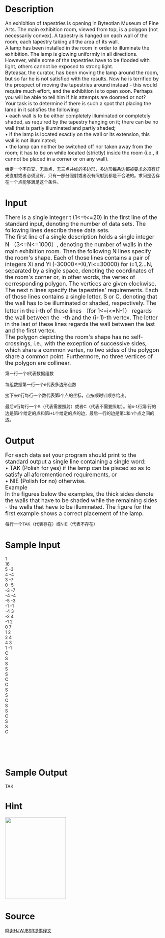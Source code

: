 
# Description

<div class="content"><p><span style="font-size: medium">An exhibition of tapestries is opening in Byteotian Museum of Fine Arts. The main exhibition room, viewed from top, is a polygon (not necessarily convex). A tapestry is hanged on each wall of the room, each tapestry taking all the area of its wall.<br/>
A lamp has been installed in the room in order to illuminate the exhibition. The lamp is glowing uniformly in all directions. However, while some of the tapestries have to be flooded with light, others cannot be exposed to strong light.<br/>
Byteasar, the curator, has been moving the lamp around the room, but so far he is not satisfied with the results. Now he is terrified by the prospect of moving the tapestries around instead - this would require much effort, and the exhibition is to open soon. Perhaps you will be able to tell him if his attempts are doomed or not?<br/>
Your task is to determine if there is such a spot that placing the lamp in it satisfies the following:<br/>
• each wall is to be either completely illuminated or completely shaded, as required by the tapestry hanging on it; there can be no wall that is partly illuminated and partly shaded;<br/>
• if the lamp is located exactly on the wall or its extension, this wall is not illuminated;<br/>
• the lamp can neither be switched off nor taken away from the room; it has to be on while located (strictly) inside the room (i.e., it cannot be placed in a corner or on any wall).<br/>
</span></p>
<p><span style="font-family: 宋体; font-size: 14px; line-height: 20.909090042114258px;">给定一个不自交、无重点、无三点共线的多边形，多边形每条边都被要求必须有灯光直射或者必须没有，只有一部分照射或者没有照射到都是不合法的。求问是否存在一个点能够满足这个条件。</span></p></div>

# Input

<div class="content"><p><font size="4">There is a single integer t (1&lt;=t&lt;=20) in the first line of the standard input, denoting the number of data sets. The following lines describe these data sets.<br/>
The first line of a single description holds a single integer N （3&lt;=N&lt;=1000）, denoting the number of walls in the main exhibition room. Then the following N lines specify the room&#39;s shape. Each of those lines contains a pair of integers Xi and Yi (-30000&lt;=Xi,Yi&lt;=30000) for i=1,2…N, separated by a single space, denoting the coordinates of the room&#39;s corner or, in other words, the vertex of corresponding polygon. The vertices are given clockwise.<br/>
The next n lines specify the tapestries&#39; requirements. Each of those lines contains a single letter, S or C, denoting that the wall has to be illuminated or shaded, respectively. The letter in the i-th of these lines （for 1&lt;=i&lt;=N-1） regards the wall between the  -th and the (i+1)-th vertex. The letter in the last of these lines regards the wall between the last and the first vertex.<br/>
The polygon depicting the room&#39;s shape has no self-crossings, i.e., with the exception of successive sides, which share a common vertex, no two sides of the polygon share a common point. Furthermore, no three vertices of the polygon are collinear.<br/>
</font></p>
<p><span style="font-size: 14px; line-height: 20.909090042114258px; font-family: 宋体;">第一行一个</span><span lang="EN-US" style="font-family: Helvetica, &#39;Microsoft Yahei&#39;, verdana; font-size: 14px; line-height: 20.909090042114258px;">t</span><span style="font-size: 14px; line-height: 20.909090042114258px; font-family: 宋体;">代表数据组数</span></p>
<p class="MsoNormal" style="font-family: Helvetica, &#39;Microsoft Yahei&#39;, verdana; font-size: 14px; line-height: 20.909090042114258px;"><span style="font-family: 宋体;">每组数据第一行一个</span><span lang="EN-US">n</span><span style="font-family: 宋体;">代表多边形点数</span><span lang="EN-US"><o:p></o:p></span></p>
<p class="MsoNormal" style="font-family: Helvetica, &#39;Microsoft Yahei&#39;, verdana; font-size: 14px; line-height: 20.909090042114258px;"><span style="font-family: 宋体;">接下来</span><span lang="EN-US">n</span><span style="font-family: 宋体;">行每行一个数代表第</span><span lang="EN-US">i</span><span style="font-family: 宋体;">个点的坐标，点按顺时针顺序给出。</span><span lang="EN-US"><o:p></o:p></span></p>
<p class="MsoNormal" style="font-family: Helvetica, &#39;Microsoft Yahei&#39;, verdana; font-size: 14px; line-height: 20.909090042114258px;"><span style="font-family: 宋体;">最后</span><span lang="EN-US">n</span><span style="font-family: 宋体;">行每行一个</span><span lang="EN-US">S</span><span style="font-family: 宋体;">（代表需要照射）或者</span><span lang="EN-US">C</span><span style="font-family: 宋体;">（代表不需要照射）。前</span><span lang="EN-US">n-1</span><span style="font-family: 宋体;">行第</span><span lang="EN-US">i</span><span style="font-family: 宋体;">行的边是第</span><span lang="EN-US">i</span><span style="font-family: 宋体;">个给定的点和第</span><span lang="EN-US">i+1</span><span style="font-family: 宋体;">个给定的点的边，最后一行的边是第</span><span lang="EN-US">1</span><span style="font-family: 宋体;">和</span><span lang="EN-US">n</span><span style="font-family: 宋体;">个点之间的边。</span><span lang="EN-US"><o:p></o:p></span></p>
<p></p></div>

# Output

<div class="content"><p><font size="4">For each data set your program should print to the standard output a single line containing a single word:<br/>
• TAK (Polish for yes) if the lamp can be placed so as to satisfy all aforementioned requirements, or<br/>
• NIE (Polish for no) otherwise.<br/>
Example<br/>
In the figures below the examples, the thick sides denote the walls that have to be shaded while the remaining sides - the walls that have to be illuminated. The figure for the first example shows a correct placement of the lamp.<br/>
</font></p>
<p><span style="font-size: 14px; line-height: 20.909090042114258px; font-family: 宋体;">每行一个</span><span lang="EN-US" style="font-family: Helvetica, &#39;Microsoft Yahei&#39;, verdana; font-size: 14px; line-height: 20.909090042114258px;">TAK</span><span style="font-size: 14px; line-height: 20.909090042114258px; font-family: 宋体;">（代表存在）或</span><span lang="EN-US" style="font-family: Helvetica, &#39;Microsoft Yahei&#39;, verdana; font-size: 14px; line-height: 20.909090042114258px;">NIE</span><span style="font-size: 14px; line-height: 20.909090042114258px; font-family: 宋体;">（代表不存在）</span></p></div>

# Sample Input

<div class="content"><span class="sampledata">1<br/>
16<br/>
5 -3<br/>
4 -4<br/>
3 -7<br/>
0 -5<br/>
-3 -7<br/>
-4 -4<br/>
-5 -3<br/>
-1 -1<br/>
-4 3<br/>
-2 4<br/>
-1 2<br/>
0 7<br/>
1 2<br/>
2 4<br/>
4 3<br/>
1 -1<br/>
C<br/>
S<br/>
S<br/>
S<br/>
S<br/>
C<br/>
C<br/>
S<br/>
S<br/>
C<br/>
S<br/>
S<br/>
C<br/>
S<br/>
S<br/>
C<br/>
        <br/>
 <br/>
<br/>
<br/>
</span></div>

# Sample Output

<div class="content"><span class="sampledata">TAK<br/>
</span></div>

# Hint

<div class="content"><p></p><p><img height="265" width="198" alt="" src="/source/bzoj/3418/img/aHR0cHM6Ly9seWRzeS5jb20vSnVkZ2VPbmxpbmUvdXBsb2FkLzIwMTQwMS9hZmYoNSkuanBn.jpg"/></p><p></p></div>

# Source

<div class="content"><p><a href="problemset.php?search=鸣谢HJWJBSR提供译文">鸣谢HJWJBSR提供译文</a></p></div>

